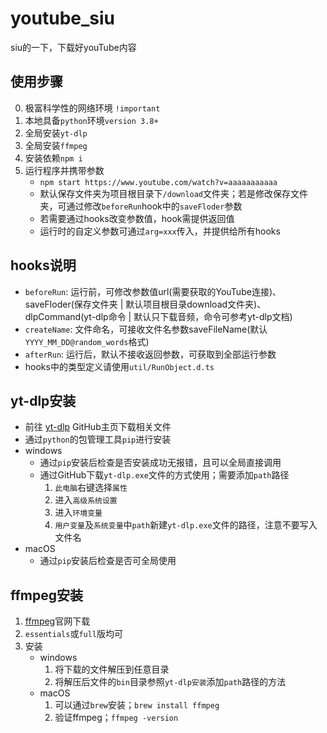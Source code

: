 # youtube_siu
siu的一下，下载好youTube内容



## 使用步骤

0. 极富科学性的网络环境 `!important`
1. 本地具备`python`环境`version 3.8+`
2. 全局安装`yt-dlp`
3. 全局安装`ffmpeg`
4. 安装依赖`npm i`
5. 运行程序并携带参数
   - `npm start https://www.youtube.com/watch?v=aaaaaaaaaaa`
   - 默认保存文件夹为项目根目录下`/download`文件夹；若是修改保存文件夹，可通过修改`beforeRun`hook中的`saveFloder`参数
   - 若需要通过hooks改变参数值，hook需提供返回值
   - 运行时的自定义参数可通过`arg=xxx`传入，并提供给所有hooks



## hooks说明
- `beforeRun`: 运行前，可修改参数值url(需要获取的YouTube连接)、saveFloder(保存文件夹 | 默认项目根目录download文件夹)、dlpCommand(yt-dlp命令 | 默认只下载音频，命令可参考yt-dlp文档)
- `createName`: 文件命名，可接收文件名参数saveFileName(默认`YYYY_MM_DD@random_words`格式)
- `afterRun`: 运行后，默认不接收返回参数，可获取到全部运行参数
- hooks中的类型定义请使用`util/RunObject.d.ts`



## yt-dlp安装

- 前往 [yt-dlp](https://github.com/yt-dlp/yt-dlp) GitHub主页下载相关文件
- 通过`python`的包管理工具`pip`进行安装
- windows
  - 通过`pip`安装后检查是否安装成功无报错，且可以全局直接调用
  - 通过GitHub下载`yt-dlp.exe`文件的方式使用；需要添加`path`路径
    1. `此电脑`右键选择`属性`
    2. 进入`高级系统设置`
    3. 进入`环境变量`
    4. `用户变量`及`系统变量`中`path`新建`yt-dlp.exe`文件的路径，注意不要写入文件名
- macOS
  - 通过`pip`安装后检查是否可全局使用

## ffmpeg安装

1. [ffmpeg](https://ffmpeg.org/)官网下载
2. `essentials`或`full`版均可
3. 安装
   - windows
     1. 将下载的文件解压到任意目录
     2. 将解压后文件的`bin`目录参照`yt-dlp安装`添加`path`路径的方法
   - macOS
     1. 可以通过`brew`安装；`brew install ffmpeg`
     2. 验证ffmpeg；`ffmpeg -version`
